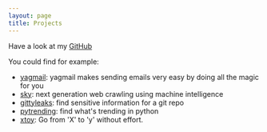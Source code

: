 ```yaml
---
layout: page
title: Projects
---
```


Have a look at my [GitHub](https://github.com/kootenpv/)

You could find for example:

- [yagmail](https://github.com/kootenpv/yagmail): yagmail makes sending emails very easy by doing all the magic for you
- [sky](https://github.com/kootenpv/sky): next generation web crawling using machine intelligence
- [gittyleaks](https://github.com/kootenpv/gittyleaks): find sensitive information for a git repo
- [pytrending](https://github.com/kootenpv/pytrending): find what's trending in python
- [xtoy](https://github.com/kootenpv/xtoy): Go from 'X' to 'y' without effort.
